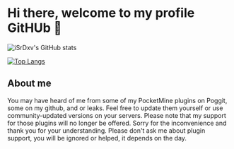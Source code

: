 # Hi there, welcome to my profile GitHUb 👋
![iSrDxv's GitHub stats](https://github-readme-stats.vercel.app/api?username=isrdxv&show_icons=true&theme=dark)

[![Top Langs](https://github-readme-stats.vercel.app/api/top-langs/?username=isrdxv&langs_count=6)](https://github.com/anuraghazra/github-readme-stats)
## About me
You may have heard of me from some of my PocketMine plugins on Poggit, some on my github, and or leaks. Feel free to update them yourself or use community-updated versions on your servers. Please note that my support for those plugins will no longer be offered. Sorry for the inconvenience and thank you for your understanding. Please don't ask me about plugin support, you will be ignored or helped, it depends on the day.
<!--
**iSrDxv/iSrDxv** is a ✨ _special_ ✨ repository because its `README.md` (this file) appears on your GitHub profile.

Here are some ideas to get you started:

- 🔭 I’m currently working on ...
- 🌱 I’m currently learning ...
- 👯 I’m looking to collaborate on ...
- 🤔 I’m looking for help with ...
- 💬 Ask me about ...
- 📫 How to reach me: ...
- 😄 Pronouns: ...
- ⚡ Fun fact: ...
-->

